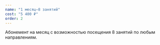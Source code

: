 ```yaml
---
name: "1 месяц—8 занятий"
cost: "5 400 ₽"
order: 2
---
```


Абонемент на месяц с возможностью посещения 8 занятий по любым направлениям. 